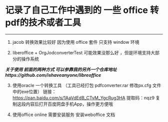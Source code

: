 # 记录了自己工作中遇到的 一些 office 转pdf的技术或者工具
----------
1. jacob 
    转换效果比较好 因为使用 office 套件 只支持 window 环境
    
2. liberoffice + OrgJodconverterTest
    可能效果没那么好 ，但是环境支持大部分的操作系统
    
<i><b>关于使用 前面的两种方式 可以参靠我的另外一个仓库地址https://github.com/ishaveanyone/libreoffice</b></i>
    
3. 使用oracle 一个转换工具 （工具已经打包 pdfconverter.rar 修改px.cfg 文件中的exe位置）
    链接：https://pan.baidu.com/s/1AaVdEdB_CTvM_YgcRug3HA 
    提取码：nqz9 
    复制这段内容后打开百度网盘手机App，操作更方便哦

4. 使用office online 需要安装服务 安装weboffice 文档

    

